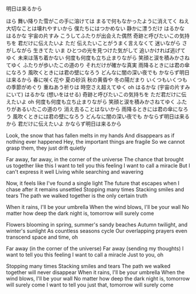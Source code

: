 明日は来るから

ほら 舞い降りた雪がこの手に溶けては
まるで何もなかったように消えてく
ねえ 大切なことは壊れやすいから
僕たちにはつかめない 静かに漂うだけ
はるかな はるかな 宇宙の片すみ
こうしてふたりが出会えた偶然
奇跡と呼びたいこの気持ちを 君だけに伝えたいよ
ただ 伝えたいことがうまく言えなくて
迷いながら さがしながら 生きてた
いま ひとつの光を見つけた気がして
追いかければ逃げてゆく 未来は落ち着かない
何度も何度も立ち止まりながら
笑顔と涙を積みかさねてゆく
ふたりが歩いたこの道のり それだけが確かな真実
雨降るときには君の傘になろう
風吹くときには君の壁になろう
どんなに闇の深い夜でも かならず明日は来るから
春に咲く花や 夏の砂浜
秋の黄昏や 冬の陽だまり
いくつもいくつもの季節がめぐり
重ねあう祈りは 時空さえ超えてゆく oh
はるかな (宇宙の片すみにいて)
はるかな (想いをはせる)
奇跡と呼びたいこの気持ちを ただ君だけに伝えたいよ oh
何度も何度も立ち止まりながら
笑顔と涙を積みかさねてゆく
ふたりがあるいたこの道のり 消え去ることはないから
雨降るときには君の傘になろう
風吹くときには君の壁になろう
どんなに闇の深い夜でも かならず明日は来るから
君だけに伝えたいよ かならず明日は来るから


Look, the snow that has fallen melts in my hands
And disappears as if nothing ever happened
Hey, the important things are fragile
So we cannot grasp them, they just drift quietly

Far away, far away, in the corner of the universe
The chance that brought us together like this
I want to tell you this feeling I want to call a miracle
But I can't express it well
Living while searching and wavering

Now, it feels like I've found a single light
The future that escapes when I chase after it remains unsettled
Stopping many times
Stacking smiles and tears
The path we walked together is the only certain truth

When it rains, I'll be your umbrella
When the wind blows, I'll be your wall
No matter how deep the dark night is, tomorrow will surely come

Flowers blooming in spring, summer's sandy beaches
Autumn twilight, and winter's sunlight
As countless seasons cycle
Our overlapping prayers even transcend space and time, oh

Far away (in the corner of the universe)
Far away (sending my thoughts)
I want to tell you this feeling I want to call a miracle
Just to you, oh

Stopping many times
Stacking smiles and tears
The path we walked together will never disappear
When it rains, I'll be your umbrella
When the wind blows, I'll be your wall
No matter how deep the dark night is, tomorrow will surely come
I want to tell you just that, tomorrow will surely come